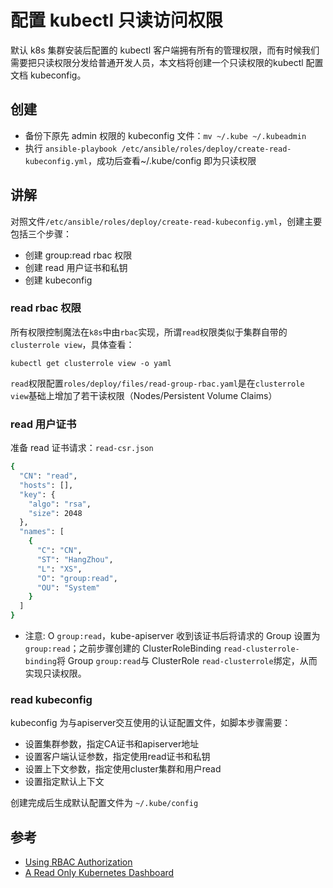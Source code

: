 # 配置 kubectl 只读访问权限

默认 k8s 集群安装后配置的 kubectl 客户端拥有所有的管理权限，而有时候我们需要把只读权限分发给普通开发人员，本文档将创建一个只读权限的kubectl 配置文档 kubeconfig。

## 创建

- 备份下原先 admin 权限的 kubeconfig 文件：`mv ~/.kube ~/.kubeadmin`
- 执行 `ansible-playbook /etc/ansible/roles/deploy/create-read-kubeconfig.yml`，成功后查看~/.kube/config 即为只读权限

## 讲解

对照文件`/etc/ansible/roles/deploy/create-read-kubeconfig.yml`，创建主要包括三个步骤：

- 创建 group:read rbac 权限
- 创建 read 用户证书和私钥
- 创建 kubeconfig

### read rbac 权限

所有权限控制魔法在`k8s`中由`rbac`实现，所谓`read`权限类似于集群自带的`clusterrole view`，具体查看：

`kubectl get clusterrole view -o yaml`

`read`权限配置`roles/deploy/files/read-group-rbac.yaml`是在`clusterrole view`基础上增加了若干读权限（Nodes/Persistent Volume Claims）

### read 用户证书

准备 read 证书请求：`read-csr.json`

``` bash
{
  "CN": "read",
  "hosts": [],
  "key": {
    "algo": "rsa",
    "size": 2048
  },
  "names": [
    {
      "C": "CN",
      "ST": "HangZhou",
      "L": "XS",
      "O": "group:read",
      "OU": "System"
    }
  ]
}
```
- 注意: O `group:read`，kube-apiserver 收到该证书后将请求的 Group 设置为`group:read`；之前步骤创建的 ClusterRoleBinding `read-clusterrole-binding`将 Group `group:read`与 ClusterRole `read-clusterrole`绑定，从而实现只读权限。

### read kubeconfig

kubeconfig 为与apiserver交互使用的认证配置文件，如脚本步骤需要：

- 设置集群参数，指定CA证书和apiserver地址
- 设置客户端认证参数，指定使用read证书和私钥
- 设置上下文参数，指定使用cluster集群和用户read
- 设置指定默认上下文

创建完成后生成默认配置文件为 `~/.kube/config`

## 参考

- [Using RBAC Authorization](https://kubernetes.io/docs/reference/access-authn-authz/rbac/)
- [A Read Only Kubernetes Dashboard](https://blog.cowger.us/2018/07/03/a-read-only-kubernetes-dashboard.html)
